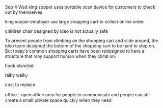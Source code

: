 Sep 4 Wed
king sooper uses portable scan device for customers to check out by themselves.

king sooper employer use large shopping cart to collect online order.

children chair designed by ideo is not actually safe

To prevent people from climbing on the shopping cart and slide around, the ideo team designed the bottom of the shopping cart to be hard to step on.  But today's common shopping carts have been redesigned to have a structure that may support human when they climb on.

hook blancket

talky walky

cost to replace


office：open office area for people to communicate and people can still create a small private space quickly when they need



